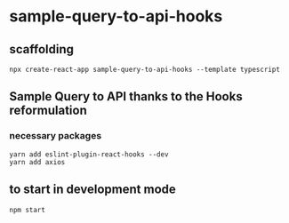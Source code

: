 # sample-query-to-api-hooks

## scaffolding

```shell
npx create-react-app sample-query-to-api-hooks --template typescript
```

## Sample Query to API thanks to the Hooks reformulation

### necessary packages

```text
yarn add eslint-plugin-react-hooks --dev
yarn add axios
```

## to start in development mode

```shell
npm start
```
